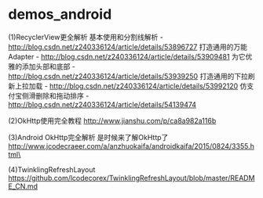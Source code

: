 # demos_android

(1)RecyclerView更全解析
	基本使用和分割线解析 - http://blog.csdn.net/z240336124/article/details/53896727
	打造通用的万能Adapter - http://blog.csdn.net/z240336124/article/details/53909481
	为它优雅的添加头部和底部 - http://blog.csdn.net/z240336124/article/details/53939250
	打造通用的下拉刷新上拉加载 - http://blog.csdn.net/z240336124/article/details/53992120
	仿支付宝侧滑删除和拖动排序 - http://blog.csdn.net/z240336124/article/details/54139474
	
(2)OkHttp使用完全教程
	http://www.jianshu.com/p/ca8a982a116b
	
(3)Android OkHttp完全解析 是时候来了解OkHttp了
	http://www.jcodecraeer.com/a/anzhuokaifa/androidkaifa/2015/0824/3355.html\
	
(4)TwinklingRefreshLayout
https://github.com/lcodecorex/TwinklingRefreshLayout/blob/master/README_CN.md